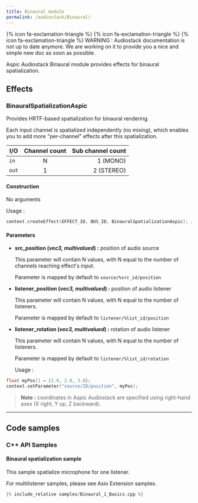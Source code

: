 ```yaml
---
title: Binaural module
permalink: /audiostack/Binaural/
---
```


{% icon fa-exclamation-triangle  %} {% icon fa-exclamation-triangle  %} {% icon fa-exclamation-triangle  %} WARNING : Audiostack documentation is not up to date anymore. We are working on it to provide you a nice and simple new doc as soon as possible.

Aspic Audiostack Binaural module provides effects for binaural spatialization.

## Effects

### BinauralSpatializationAspic

Provides HRTF-based spatialization for binaural rendering. 

Each input channel is spatialized independently (no mixing), which enables you to add more "per-channel" effects after this spatialization.

| I/O		| Channel count 		| Sub channel count	|
-|:-:|-:
|`in`		|N						|1 (MONO)			|
|`out`		|1						|2 (STEREO)			|

#### Construction

No arguments 

Usage : 
```cpp
context.createEffect(EFFECT_ID, BUS_ID, BinauralSpatializationAspic); // creates a binaural spatialization
```

#### Parameters

- **src_position (*vec3, multivalued*) :** position of audio source

	This parameter will contain N values, with N equal to the number of channels reaching effect's input.

	Parameter is mapped by default to `source/%src_id/position`
	
- **listener_position (*vec3, multivalued*) :** position of audio listener

	This parameter will contain N values, with N equal to the number of listeners.

	Parameter is mapped by default to `listener/%list_id/position`
	
- **listener_rotation (*vec3, multivalued*) :** rotation of audio listener

	This parameter will contain N values, with N equal to the number of listeners.

	Parameter is mapped by default to `listener/%list_id/rotation`
	
	Usage : 
	
``` cpp
float myPos[] = {1.0, 2.0, 3.0};
context.setParameter("source/ID/position", myPos);
```
	
> **Note :** coordinates in Aspic Audiostack are specified using right-hand axes (X right, Y up, Z backward).


------


## Code samples


### C++ API Samples

#### Binaural spatialization sample

This sample spatialize microphone for one listener.

For multilistener samples, please see Asio Extension samples.

```cpp
{% include_relative samples/Binaural_1_Basics.cpp %}
```
